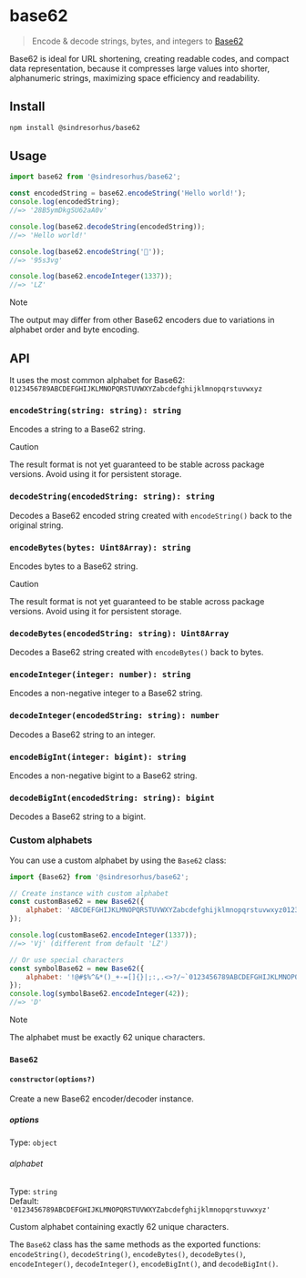 # base62

> Encode & decode strings, bytes, and integers to [Base62](https://en.wikipedia.org/wiki/Base62)

Base62 is ideal for URL shortening, creating readable codes, and compact data representation, because it compresses large values into shorter, alphanumeric strings, maximizing space efficiency and readability.

## Install

```sh
npm install @sindresorhus/base62
```

## Usage

```js
import base62 from '@sindresorhus/base62';

const encodedString = base62.encodeString('Hello world!');
console.log(encodedString);
//=> '28B5ymDkgSU62aA0v'

console.log(base62.decodeString(encodedString));
//=> 'Hello world!'

console.log(base62.encodeString('🦄'));
//=> '95s3vg'

console.log(base62.encodeInteger(1337));
//=> 'LZ'
```

> [!NOTE]
> The output may differ from other Base62 encoders due to variations in alphabet order and byte encoding.

## API

It uses the most common alphabet for Base62: `0123456789ABCDEFGHIJKLMNOPQRSTUVWXYZabcdefghijklmnopqrstuvwxyz`

### `encodeString(string: string): string`

Encodes a string to a Base62 string.

> [!CAUTION]
> The result format is not yet guaranteed to be stable across package versions. Avoid using it for persistent storage.

### `decodeString(encodedString: string): string`

Decodes a Base62 encoded string created with `encodeString()` back to the original string.

### `encodeBytes(bytes: Uint8Array): string`

Encodes bytes to a Base62 string.

> [!CAUTION]
> The result format is not yet guaranteed to be stable across package versions. Avoid using it for persistent storage.

### `decodeBytes(encodedString: string): Uint8Array`

Decodes a Base62 string created with `encodeBytes()` back to bytes.

### `encodeInteger(integer: number): string`

Encodes a non-negative integer to a Base62 string.

### `decodeInteger(encodedString: string): number`

Decodes a Base62 string to an integer.

### `encodeBigInt(integer: bigint): string`

Encodes a non-negative bigint to a Base62 string.

### `decodeBigInt(encodedString: string): bigint`

Decodes a Base62 string to a bigint.

### Custom alphabets

You can use a custom alphabet by using the `Base62` class:

```js
import {Base62} from '@sindresorhus/base62';

// Create instance with custom alphabet
const customBase62 = new Base62({
	alphabet: 'ABCDEFGHIJKLMNOPQRSTUVWXYZabcdefghijklmnopqrstuvwxyz0123456789'
});

console.log(customBase62.encodeInteger(1337));
//=> 'Vj' (different from default 'LZ')

// Or use special characters
const symbolBase62 = new Base62({
	alphabet: '!@#$%^&*()_+-=[]{}|;:,.<>?/~`0123456789ABCDEFGHIJKLMNOPQRSTUVW'
});
console.log(symbolBase62.encodeInteger(42));
//=> 'D'
```

> [!NOTE]
> The alphabet must be exactly 62 unique characters.

### `Base62`

#### `constructor(options?)`

Create a new Base62 encoder/decoder instance.

##### options

Type: `object`

###### alphabet

Type: `string`\
Default: `'0123456789ABCDEFGHIJKLMNOPQRSTUVWXYZabcdefghijklmnopqrstuvwxyz'`

Custom alphabet containing exactly 62 unique characters.

The `Base62` class has the same methods as the exported functions: `encodeString()`, `decodeString()`, `encodeBytes()`, `decodeBytes()`, `encodeInteger()`, `decodeInteger()`, `encodeBigInt()`, and `decodeBigInt()`.
